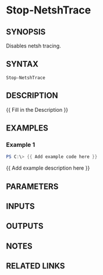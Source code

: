 # Stop-NetshTrace

## SYNOPSIS
Disables netsh tracing.

## SYNTAX

```
Stop-NetshTrace
```

## DESCRIPTION
{{ Fill in the Description }}

## EXAMPLES

### Example 1
```powershell
PS C:\> {{ Add example code here }}
```

{{ Add example description here }}

## PARAMETERS

## INPUTS

## OUTPUTS

## NOTES

## RELATED LINKS
